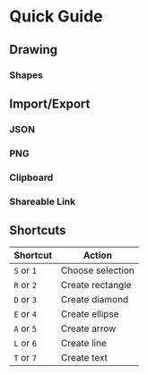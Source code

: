 # Quick Guide

## Drawing

### Shapes

## Import/Export

### JSON

### PNG

### Clipboard

### Shareable Link

## Shortcuts

| Shortcut   | Action           |
| ---------- | ---------------- |
| `S` or `1` | Choose selection |
| `R` or `2` | Create rectangle |
| `D` or `3` | Create diamond   |
| `E` or `4` | Create ellipse   |
| `A` or `5` | Create arrow     |
| `L` or `6` | Create line      |
| `T` or `7` | Create text      |

